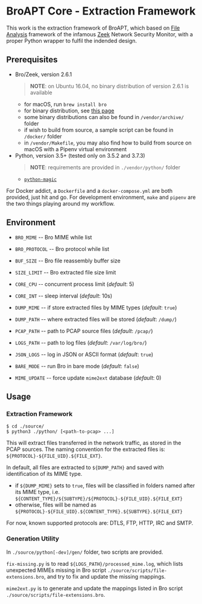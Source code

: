 # BroAPT Core - Extraction Framework

This work is the extraction framework of BroAPT, which based on
[File Analysis](https://docs.zeek.org/en/stable/frameworks/file-analysis.html) framework of the
infamous [Zeek](zeek/zeek) Network Security Monitor, with a proper Python wrapper to fulfil the
indended design.

## Prerequisites

- Bro/Zeek, version 2.6.1
  > __NOTE__: on Ubuntu 16.04, no binary distribution of version 2.6.1 is available
  * for macOS, run `brew install bro`
  * for binary distribution, see [this page](https://www.zeek.org/download/packages.html)
  * some binary distributions can also be found in `/vendor/archive/` folder
  * if wish to build from source, a sample script can be found in `/docker/` folder
  * in `/vendor/Makefile`, you may also find how to build from source on macOS with a
    Pipenv virtual environment
- Python, version 3.5+ (tested only on 3.5.2 and 3.7.3)
  > __NOTE__: requirements are provided in `./vendor/python/` folder
  * [`python-magic`](https://github.com/ahupp/python-magic)

For Docker addict, a `Dockerfile` and a `docker-compose.yml` are both provided, just hit and go.
For development environment, `make` and `pipenv` are the two things playing around my workflow.

## Environment

- `BRO_MIME` -- Bro MIME while list
- `BRO_PROTOCOL` -- Bro protocol while list

- `BUF_SIZE` -- Bro file reassembly buffer size
- `SIZE_LIMIT` -- Bro extracted file size limit

- `CORE_CPU` -- concurrent process limit (*default*: 5)
- `CORE_INT` -- sleep interval (*default*: 10s)

- `DUMP_MIME` -- if store extracted files by MIME types (*default*: `true`)
- `DUMP_PATH` -- where extracted files will be stored (*default*: `/dump/`)
- `PCAP_PATH` -- path to PCAP source files (*default*: `/pcap/`)
- `LOGS_PATH` -- path to log files (*default*: `/var/log/bro/`)

- `JSON_LOGS` -- log in JSON or ASCII format (*default*: `true`)
- `BARE_MODE` -- run Bro in bare mode (*default*: `false`)

- `MIME_UPDATE` -- force update `mime2ext` database (*default*: 0)

## Usage

### Extraction Framework

```shell
$ cd ./source/
$ python3 ./python/ [<path-to-pcap> ...]
```

This will extract files transferred in the network traffic, as stored in the PCAP sources.
The naming convention for the extracted files is: `${PROTOCOL}-${FILE_UID}.${FILE_EXT}`.

In default, all files are extracted to `${DUMP_PATH}` and saved with identification of its
MIME type.

- if `${DUMP_MIME}` sets to `true`, files will be classified in folders named after its MIME
  type, i.e. `${CONTENT_TYPE}/${SUBTYPE}/${PROTOCOL}-${FILE_UID}.${FILE_EXT}`
- otherwise, files will be named as `${PROTOCOL}-${FILE_UID}.${CONTENT_TYPE}.${SUBTYPE}.${FILE_EXT}`

For now, known supported protocols are: DTLS, FTP, HTTP, IRC and SMTP.

### Generation Utility

In `./source/python[-dev]/gen/` folder, two scripts are provided.

`fix-missing.py` is to read `${LOGS_PATH}/processed_mime.log`, which lists unexpected MIMEs missing
in Bro script `./source/scripts/file-extensions.bro`, and try to fix and update the missing
mappings.

`mime2ext.py` is to generate and update the mappings listed in Bro script
`./source/scripts/file-extensions.bro`.
